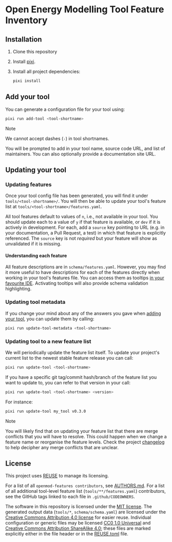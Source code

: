 <!--
SPDX-FileCopyrightText: openmod-features contributors

SPDX-License-Identifier: MIT
-->

# Open Energy Modelling Tool Feature Inventory

## Installation

1. Clone this repository
1. Install [pixi](https://pixi.sh/latest/).
1. Install all project dependencies:

   ```sh
   pixi install
   ```

## Add your tool

You can generate a configuration file for your tool using:

```sh
pixi run add-tool <tool-shortname>
```

>[!NOTE]
>We cannot accept dashes (`-`) in tool shortnames.

You will be prompted to add in your tool name, source code URL, and list of maintainers.
You can also optionally provide a documentation site URL.

## Updating your tool

### Updating features

Once your tool config file has been generated, you will find it under `tools/<tool-shortname>/`.
You will then be able to update your tool's feature list at `tools/<tool-shortname>/features.yaml`.

All tool features default to values of `n`, i.e., not available in your tool.
You should update each to a value of `y` if that feature is available, or `dev` if it is actively in development.
For each, add a `source` key pointing to URL (e.g. in your documentation, a Pull Request, a test) in which that feature is explicitly referenced.
The `source` key is not _required_ but your feature will show as unvalidated if it is missing.

#### Understanding each feature

All feature descriptions are in `schema/features.yaml`.
However, you may find it more useful to have descriptions for each of the features directly when working in your tool's features file.
You can access them as tooltips [in your favourite IDE](https://github.com/redhat-developer/yaml-language-server?tab=readme-ov-file#clients).
Activating tooltips will also provide schema validation highlighting.

### Updating tool metadata

If you change your mind about any of the answers you gave when [adding your tool](#add-your-tool), you can update them by calling:

```sh
pixi run update-tool-metadata <tool-shortname>
```

### Updating tool to a new feature list

We will periodically update the feature list itself.
To update your project's current list to the newest stable feature release you can call:

```sh
pixi run update-tool <tool-shortname>
```

If you have a specific git tag/commit hash/branch of the feature list you want to update to, you can refer to that version in your call:

```sh
pixi run update-tool <tool-shortname> <version>
```

For instance:

```sh
pixi run update-tool my_tool v0.3.0
```

>[!NOTE]
>You will likely find that on updating your feature list that there are merge conflicts that you will have to resolve.
>This could happen when we change a feature name or reorganise the feature levels.
>Check the project [changelog](./CHANGELOG.md) to help decipher any merge conflicts that are unclear.

## License

This project uses [REUSE](https://reuse.software/) to manage its licensing.

For a list of all `openmod-features contributors`, see [AUTHORS.md](AUTHORS.md).
For a list of all additional tool-level feature list (`tools/**/features.yaml`) contributors, see the GitHub tags linked to each file in `.github/CODEOWNERS`.

The software in this repository is licensed under the [MIT license](LICENSES/MIT.txt).
The generated output data (`tools/*`, `schema/schema.yaml`) are licensed under the [Creative Commons Attribution 4.0 license](LICENSES/CC-BY-4.0.txt) for easier reuse.
Individual configuration or generic files may be licensed [CC0 1.0 Universal](LICENSES/CC0-1.0.txt) and [Creative Commons Attribution ShareAlike 4.0](LICENSES/CC-BY-SA-4.0.txt); these files are marked explicitly either in the file header or in the [REUSE.toml](REUSE.toml) file.
